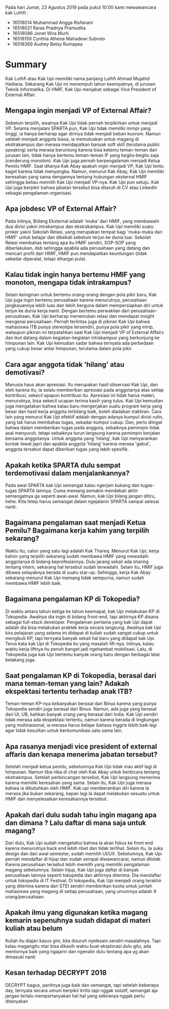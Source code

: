 Pada hari Jumat, 23 Agustus 2019 pada pukul 10:00 kami mewawancara kak Luthfi :
- 16518014 Muhammad Angga Risfanani
- 16518021 Raras Pradnya Pramudita
- 16518086 Jonet Wira Murti
- 16518159 Cynthia Athena Mahadewi Subroto
- 16518369 Audrey Betsy Rumapea

# Summary
Kak Luthfi atau Kak Upi memiliki nama panjang Luthfi Ahmad Mujahid Hadiana. Sekarang Kak Upi ini menempuh tahun keempatnya, di jurusan
Teknik Informatika. Di HMIF, Kak Upi menjabat sebagai Vice President of External Affair.

## Mengapa ingin menjadi VP of External Affair?
Sebelum terpilih, awalnya Kak Upi tidak pernah terpikirkan untuk menjadi VP. Selama menjalani SPARTA pun, Kak Upi tidak memiliki
mimpi yang tinggi, ia hanya berharap agar dirinya tidak menjadi beban kuorum. Namun setelah menjadi anggota biasa, ia 
memutuskan untuk magang di ekstrakampus dan merasa mendapatkan banyak soft skill (terutama public speaking) serta merasa beruntung karena bisa ketemu teman-teman dari jurusan lain, tidak hanya bertemu teman-teman IF yang begitu-begitu saja (cenderung monoton). Kak Upi juga pernah berpengalaman menjadi Ketua Pemilu HMIF. Saat ditanya Kak Abay apakah ingin menjadi VP, Kak Upi tentu kaget karena tidak menyangka. Namun, menurut Kak Abay, Kak Upi memiliki keresahan yang sama dengannya tentang hubungan eksternal HMIF sehingga beliau memilih Kak Upi menjadi VP-nya. Kak Upi pun setuju. Kak Upi juga berpikir bahwa jabatan tersebut bisa ditaruh di CV atau LinkedIn sebagai pengalaman organisasi.

## Apa jobdesc VP of External Affair?
Pada intinya, Bidang Eksternal adalah 'muka' dari HMIF, yang membawahi dua divisi yakni intrakampus dan ekstrakampus.
Kak Upi memiliki suatu proker yakni Sekolah Relasi, yang merupakan tempat bagi 'muka-muka dari HMIF' untuk belajar dan dibekali sebelum terjun ke dunia luar. Sekolah Relasi membahas tentang apa itu HMIF sendiri, SOP-SOP yang diberlakukan, dsb sehingga apabila ada perusahaan yang datang dan mencari profit dari HMIF, HMIF pun mendapatkan keuntungan (tidak sekedar diperalat, tetapi dihargai pula).

## Kalau tidak ingin hanya bertemu HMIF yang monoton, mengapa tidak intrakampus?
Selain keinginan untuk bertemu orang-orang dengan pola pikir baru, Kak Upi juga ingin bertemu perusahaan karena menurutnya, perusahaan jangkauannya lebih luas dan lebih berguna dalam mempersiapkan diri untuk terjun ke dunia kerja nanti. Dengan bertemu perwakilan dari perusahaan-perusahaan, Kak Upi berharap menemukan relasi dan mendapat insight mengenai perusahaan. Pernah terlintas juga di pikiran Kak Upi bahwa mahasiswa ITB punya stereotipe tersendiri, punya pola pikir yang mirip, walaupun pikiran ini terpatahkan saat Kak Upi menjadi VP of External Affairs dan ikut datang dalam kegiatan-kegiatan intrakampus yang berkunjung ke himpunan lain. Kak Upi kemudian sadar bahwa ternyata ada perbedaan yang cukup besar antar himpunan, terutama dalam pola pikir.

## Cara agar anggota tidak 'hilang' atau demotivasi?
Manusia haus akan apresiasi. Itu merupakan hasil observasi Kak Upi, dan oleh karena itu, ia selalu memberikan apresiasi pada anggotanya atas setiap kontribusi, sekecil apapun kontribusi itu. Apresiasi ini tidak harus materi, menurutnya, bisa sekecil ucapan terima kasih yang tulus. Kak Upi kemudian juga mengatakan bahwa kalau baru mengerjakan suatu program kerja yang besar dan hasil kerja anggota terbilang baik, boleh diadakan traktiran. Cara lain yang menurut Kak Upi efektif adalah dengan adanya kumpul divisi rutin, yang tak harus membahas tugas, sekadar kumpul cukup. Dan, perlu diingat bahwa dalam memberikan tugas pada anggota, sebaiknya pemimpin tidak asal menyuruh, tetapi sebaiknya turun langsung karena pemimpin berjalan bersama anggotanya. Untuk anggota yang 'hilang', kak Upi menyarankan kontak lewat japri dan apabila anggota 'hilang' karena merasa 'gabut', anggota tersebut dapat diberikan tugas yang lebih spesifik.

## Apakah ketika SPARTA dulu sempat terdemotivasi dalam menjalankannya?
Pada awal SPARTA kak Upi semangat kalau ngerjain bukang dan tugas-tugas SPARTA lainnya. Cuma memang semakin mendekati
akhir semangatnya ga seperti awal-awal. Namun, kak Upi bilang jangan ditiru, hehe. Kita tetep harus semangat dalam
ngejalanin SPARTA sampai selesai nanti.

## Bagaimana pengalaman saat menjadi Ketua Pemilu? Bagaimana kerja kahim yang terpilih sekarang?
Waktu itu, calon yang satu lagi adalah Kak Thareq. Menurut Kak Upi, kerja kahim yang terpilih sekarang sudah membawa HMIF yang
mewadahi anggotanya di bidang keprofesiannya. Dulu jarang sekali ada sharing tentang intern, sekarang hal tersebut sudah
terwadahi. Selain itu, HMIF juga dibawa selayaknya berada di suatu star-up. Sehingga, kerja Kak Abay sekarang menurut Kak Upi
memang tidak sempurna, namun sudah membawa HMIF lebih baik. 

## Bagaimana pengalaman KP di Tokopedia?
Di waktu antara tahun ketiga ke tahun keemapat, kak Upi melakukan KP di Tokopedia. Awalnya dia ingin di bidang front-end,
tapi akhirnya KP disana sebagai full-stack developer. Pengalaman pertama yang kak Upi dapat adalah dia bisa
melakukan praktek kerja secara langsung. Awalnya kak Upi kira pelajaran yang selama ini didapat di kuliah sudah
sangat cukup untuk mengikuti KP, tapi ternyata banyak sekali hal baru yang didapat kak Upi. Terus kata kak Upi
di Tokopedia itu yang masalah lift-nya. Intinya, kalau waktu kerja liftnya itu penuh banget jadi ngehambat
mobilisasi. Lalu, di Tokopedia juga kak Upi bertemu banyak orang baru dengan berbagai latar belakang juga.

## Saat pengalaman KP di Tokopedia, berasal dari mana teman-teman yang lain? Adakah ekspektasi tertentu terhadap anak ITB?
Teman-teman KP-nya kebanyakan berasal dari Binus karena yang punya Tokopedia sendiri juga berasal dari Binus. Namun, ada juga
yang berasal dari UI, UB, bahkan banyak orang yang berasal dari India. Kak Upi sendiri tidak merasa ada ekspektasi tertentu, namun
karena berada di lingkungan yang multinasional, ia merasa harus belajar bahasa inggris lebih baik lagi agar tidak kesulitan
untuk berkomunikasi satu sama lain.

## Apa rasanya menjadi vice president of external affaris dan kenapa menerima jabatan tersebut?
Setelah menjadi ketua pemilu, sebelumnya Kak Upi tidak mau aktif lagi di himpunan. Namun tiba-tiba di chat oleh Kak Abay untuk berbicara tentang ekstrakmpus. Setelah perbincangan tersebut, Kak Upi langsung menerima karena memiliki keresahan yang sama. 
Selain itu, Kak Upi juga merasa bahwa ia dibutuhkan oleh HMIF. Kak upi memberanikan diri karena Ia merasa jika bukan sekarang, kapan lagi Ia dapat melakukan sesuatu untuk HMIF dan menyelesaikan keresahannya tersebut.

## Apakah dari dulu sudah tahu ingin magang apa dan dimana ? Lalu daftar di mana saja untuk magang?
Dari dulu, Kak Upi sudah mengetahui bahwa Ia akan fokus ke front end karena menurutnya back end lebih ribet dan tidak terlihat. Selain itu, Ia suka design dan dari awal semester, sudah memilih UI/UX. Sebelumnya, Kak Upi pernah mendaftar di hijup dan sudah sempat diwawancarai, namun ditolak. Karena perusahaan tersebut lebih memilih yang memiliki pengalaman magang sebelumnya.
Selain hijup, Kak Upi juga daftar di banyak perusahaan lainnya seperti tokopedia dan akhirnya diterima. Dia mendaftar untuk tokopedia di IT Festival. Di tokopedia, Kak Upi menjadi orang terakhir yang diterima karena dari STEI sendiri memberikan kuota untuk jumlah mahasiswa yang magang di setiap perusahaan, yang umumnya adalah 9 orang/perusahaan. 

## Apakah ilmu yang digunakan ketika magang kemarin sepenuhnya sudah didapat di materi kuliah atau belum
Kuliah itu diajari kasus gini, kita disuruh nyelesain sendiri masalahnya. Tapi kalau magangitu ntar bisa dikasih waktu buat eksplorasi dulu gitu, ada mentornya baik yang ngajarin dan ngenalin dulu tentang apa yg akan dimasuki nanti

## Kesan terhadap DECRYPT 2018
DECRYPT bagus, panitnya juga baik dan semangat, tapi setelah beberapa day, ternyata secara umum berpikir kritis tapi nggak solutif, semangat aja jangan terlalu mempertanyakan hal hal yang sekiranya nggak perlu ditanyakan 
